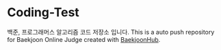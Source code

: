 # Coding-Test
백준, 프로그래머스 알고리즘 코드 저장소 입니다.
This is a auto push repository for Baekjoon Online Judge created with [BaekjoonHub](https://github.com/BaekjoonHub/BaekjoonHub).
